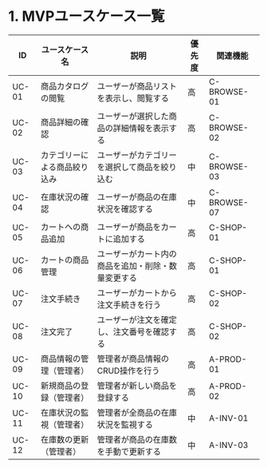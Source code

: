 # 1. MVPユースケース一覧

| ID    | ユースケース名               | 説明                                               | 優先度 | 関連機能    |
| ----- | ---------------------------- | -------------------------------------------------- | ------ | ----------- |
| UC-01 | 商品カタログの閲覧           | ユーザーが商品リストを表示し、閲覧する             | 高     | C-BROWSE-01 |
| UC-02 | 商品詳細の確認               | ユーザーが選択した商品の詳細情報を表示する         | 高     | C-BROWSE-02 |
| UC-03 | カテゴリーによる商品絞り込み | ユーザーがカテゴリーを選択して商品を絞り込む       | 中     | C-BROWSE-03 |
| UC-04 | 在庫状況の確認               | ユーザーが商品の在庫状況を確認する                 | 中     | C-BROWSE-07 |
| UC-05 | カートへの商品追加           | ユーザーが商品をカートに追加する                   | 高     | C-SHOP-01   |
| UC-06 | カートの商品管理             | ユーザーがカート内の商品を追加・削除・数量変更する | 高     | C-SHOP-01   |
| UC-07 | 注文手続き                   | ユーザーがカートから注文手続きを行う               | 高     | C-SHOP-02   |
| UC-08 | 注文完了                     | ユーザーが注文を確定し、注文番号を確認する         | 高     | C-SHOP-02   |
| UC-09 | 商品情報の管理（管理者）     | 管理者が商品情報のCRUD操作を行う                   | 高     | A-PROD-01   |
| UC-10 | 新規商品の登録（管理者）     | 管理者が新しい商品を登録する                       | 高     | A-PROD-02   |
| UC-11 | 在庫状況の監視（管理者）     | 管理者が全商品の在庫状況を監視する                 | 中     | A-INV-01    |
| UC-12 | 在庫数の更新（管理者）       | 管理者が商品の在庫数を手動で更新する               | 中     | A-INV-03    |
